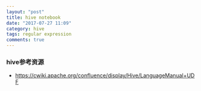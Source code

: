 ```yaml
---
layout: "post"
title: hive notebook
date: "2017-07-27 11:09"
category: hive
tags: regular expression
comments: true
---
```


### hive参考资源

 - https://cwiki.apache.org/confluence/display/Hive/LanguageManual+UDF
